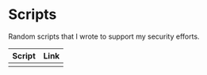 # Scripts

Random scripts that I wrote to support my security efforts.

| Script        | Link           |
| ------------- |:-------------:|
|   |  |
